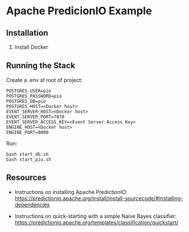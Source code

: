 # Apache PredicionIO Example

## Installation

1. Install Docker

## Running the Stack

Create a .env at root of project:
```
POSTGRES_USER=pio
POSTGRES_PASSWORD=pio
POSTGRES_DB=pio
POSTGRES_HOST=<Docker host>
EVENT_SERVER_HOST=<Docker host>
EVENT_SERVER_PORT=7070
EVENT_SERVER_ACCESS_KEY=<Event Server Access Key>
ENGINE_HOST=<Docker host>
ENGINE_PORT=8000
```

Run:

```shell
bash start_db.sh
bash start_pio.sh
```

## Resources

- Instructions on installing Apache PredictionIO: https://predictionio.apache.org/install/install-sourcecode/#installing-dependencies

- Instructions on quick-starting with a simple Naive Bayes classifier:
https://predictionio.apache.org/templates/classification/quickstart/ 